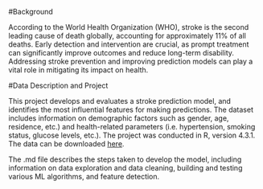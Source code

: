 #Background

According to the World Health Organization (WHO), stroke is the second leading cause of death globally, accounting for approximately 11% of all deaths. Early detection and intervention are crucial, as prompt treatment can significantly improve outcomes and reduce long-term disability. Addressing stroke prevention and improving prediction models can play a vital role in mitigating its impact on health.

#Data Description and Project

This project develops and evaluates a stroke prediction model, and identifies the most influential features for making predictions. The dataset includes information on demographic factors such as gender, age, residence, etc.) and health-related parameters (i.e. hypertension, smoking status, glucose levels, etc.). The project was conducted in R, version 4.3.1. The data can be downloaded [here](kaggle.com/datasets/fedesoriano/stroke-prediction-dataset).

The .md file describes the steps taken to develop the model, including information on data exploration and data cleaning, building and testing various ML algorithms, and feature detection. 

